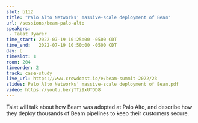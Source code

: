 ```yaml
---
slot: b112
title: "Palo Alto Networks' massive-scale deployment of Beam"
url: /sessions/beam-palo-alto
speakers:
 - Talat Uyarer
time_start: 2022-07-19 10:25:00 -0500 CDT
time_end:   2022-07-19 10:50:00 -0500 CDT
day: b
timeslot: 1
room: 204
timeorder: 2
track: case-study
live_url: https://www.crowdcast.io/e/beam-summit-2022/23
slides: Palo Alto Networks' massive-scale deployment of Beam.pdf
video: https://youtu.be/jTTi9xUTOD8
---
```


Talat will talk about how Beam was adopted at Palo Alto, and describe how they deploy thousands of Beam pipelines to keep their customers secure.